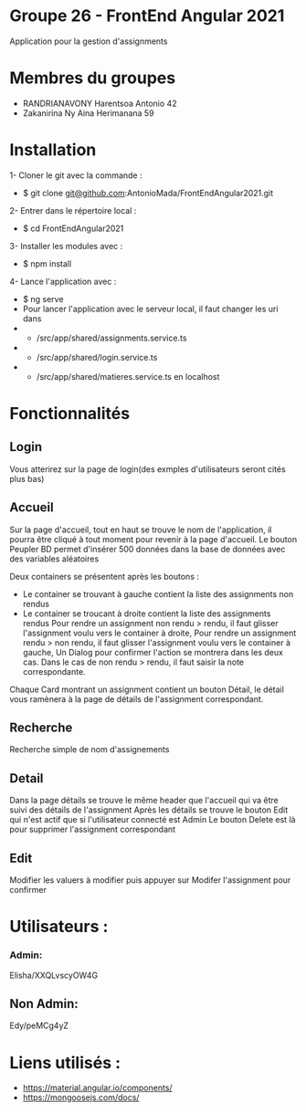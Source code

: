 # Groupe 26 - FrontEnd Angular 2021
Application pour la gestion d'assignments

# Membres du groupes
- RANDRIANAVONY Harentsoa Antonio 42
- Zakanirina Ny Aina Herimanana 59

# Installation
1-  Cloner le git avec la commande : 
- $ git clone git@github.com:AntonioMada/FrontEndAngular2021.git

2- Entrer dans le répertoire local :
- $ cd FrontEndAngular2021

3- Installer les modules avec : 
- $ npm install

4- Lance l'application avec :
- $ ng serve
- Pour lancer l'application avec le serveur local, il faut changer les uri dans
- - /src/app/shared/assignments.service.ts
- - /src/app/shared/login.service.ts
- - /src/app/shared/matieres.service.ts
en localhost

# Fonctionnalités
## Login
Vous atterirez sur la page de login(des exmples d'utilisateurs seront cités plus bas)

## Accueil
Sur la page d'accueil, tout en haut se trouve le nom de l'application, il pourra être cliqué à tout moment pour revenir à la page d'accueil.
Le bouton Peupler BD permet d'insérer 500 données dans la base de données avec des variables aléatoires

Deux containers se présentent après les boutons : 
- Le container se trouvant à gauche contient la liste des assignments non rendus
- Le container se troucant à droite contient la liste des assignments rendus
 Pour rendre un assignment non rendu > rendu, il faut glisser l'assignment voulu vers le container à droite,
 Pour rendre un assignment rendu > non rendu, il faut glisser l'assignment voulu vers le container à gauche,
 Un Dialog pour confirmer l'action se montrera dans les deux cas.
 Dans le cas de non rendu > rendu, il faut saisir la note correspondante.

Chaque Card montrant un assignment contient un bouton Détail, le détail vous ramènera à la page de détails de l'assignment correspondant.

## Recherche
Recherche simple de nom d'assignements

## Detail
Dans la page détails se trouve le même header que l'accueil qui va être suivi des détails de l'assignment
Après les détails se trouve le bouton Edit qui n'est actif que si l'utilisateur connecté est Admin
Le bouton Delete est là pour supprimer l'assignment correspondant

## Edit
Modifier les valuers à modifier puis appuyer sur Modifer l'assignment pour confirmer

# Utilisateurs :
### Admin:
Elisha/XXQLvscyOW4G

## Non Admin:
Edy/peMCg4yZ


# Liens utilisés :
- https://material.angular.io/components/
- https://mongoosejs.com/docs/
